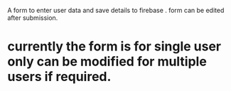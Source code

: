 A form to enter user data and save details to firebase .
form can be edited after submission.
# currently the form is for single user only can be modified for multiple users if required.
